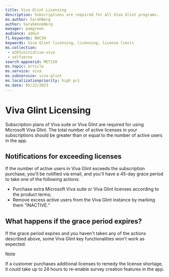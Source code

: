 ```yaml
---
title: Viva Glint Licensing
description: Subscriptions are required for all Viva Glint programs. 
ms.author: SarahBerg
author: SarahAnneBerg
manager: pamgreen
audience: admin
f1.keywords: NOCSH
keywords: Viva Glint licensing, licensing, license limits 
ms.collection: 
 - m365initiative-viva
 - selfserve
search-appverid: MET150
ms.topic: article
ms.service: viva
ms.subservice: viva-glint
ms.localizationpriority: high pri
ms.date: 05/22/2023
---
```


# Viva Glint Licensing

Subscription plans of Viva suite or Viva Glint are required for using Microsoft Viva Glint. The total number of active licenses in your subscriptions should be greater than or equal to the number of active users in the app. 

## Notifications for exceeding licenses

If the number of active users in Viva Glint exceeds the subscription purchase, you'll be notified via email, and you'll have a 45-day grace period to take one of the following actions:

- Purchase extra Microsoft Viva suite or Viva Glint licenses according to the product terms; 
- Remove excess active users from the Viva Glint instance by marking them “INACTIVE.”  

## What happens if the grace period expires?

If the grace period expires and you haven't taken any of the actions described above, some Viva Glint key functionalities won't work as expected. 

>[!NOTE]
>If a customer purchases additional licenses to remedy the license shortage, it could take up to 24 hours to re-enable survey creation features in the app.






